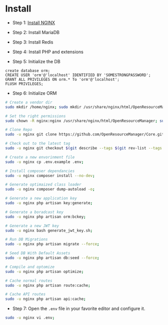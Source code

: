 # Install

* Step 1: [Install NGINX](https://github.com/MelonSmasher/NginxInstaller)

* Step 2: Install MariaDB

* Step 3: Install Redis

* Step 4: Install PHP and extensions

* Step 5: Initialize the DB

```mysql
create database orm;
CREATE USER 'orm'@'localhost' IDENTIFIED BY 'SOMESTRONGPASSWORD';
GRANT ALL PRIVILEGES ON orm.* To 'orm'@'localhost';
FLUSH PRIVILEGES;
```

* Step 6: Initialize ORM

```bash
# Create a vendor dir
sudo mkdir /home/nginx; sudo mkdir /usr/share/nginx/html/OpenResourceManager; cd /usr/share/nginx/html/OpenResourceManager;

# Set the right permissions
sudo chown -R nginx:nginx /usr/share/nginx/html/OpenResourceManager; sudo chown -R nginx:nginx /home/nginx;

# Clone Repo
sudo -u nginx git clone https://github.com/OpenResourceManager/Core.git; cd Core;

# Check out to the latest tag
sudo -u nginx git checkout $(git describe --tags $(git rev-list --tags --max-count=1));

# Create a new envorinment file
sudo -u nginx cp .env.example .env;

# Install composer dependancies
sudo -u nginx composer install --no-dev;

# Generate optimaized class loader
sudo -u nginx composer dump-autoload -o;

# Generate a new application key
sudo -u nginx php artisan key:generate;

# Generate a boradcast key
sudo -u nginx php artisan orm:bckey;

# Generate a new JWT key
sudo -u nginx bash generate_jwt_key.sh;

# Run DB Migrations
sudo -u nginx php artisan migrate --force;

# Seed DB With Default Assets
sudo -u nginx php artisan db:seed --force;

# Compile and optomize
sudo -u nginx php artisan optimize;

# Cache normal routes
sudo -u nginx php artisan route:cache;

# Cache API routes
sudo -u nginx php artisan api:cache;
```

* Step 7: Open the `.env` file in your favorite editor and configure it.

```bash
sudo -u nginx vi .env;
```
